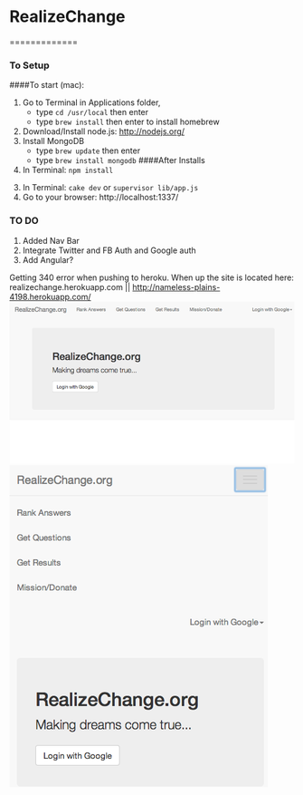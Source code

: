 # RealizeChange
=============
### To Setup
####To start (mac):
1. Go to Terminal in Applications folder, 
	* type `cd /usr/local` then enter
	* type `brew install` then enter to install homebrew
2. Download/Install node.js: http://nodejs.org/
3. Install MongoDB
	* type `brew update` then enter
	* type `brew install mongodb`
####After Installs
1. In Terminal: `npm install`
<!-- 2. Navigate to `config_sample.coffee`, and create replica file called `config.coffee` -->
3. In Terminal: `cake dev` or `supervisor lib/app.js`
4. Go to your browser: http://localhost:1337/


### TO DO
1. Added Nav Bar
2. Integrate Twitter and FB Auth and Google auth
3. Add Angular?

Getting 340 error when pushing to heroku. When up the site is located here: realizechange.herokuapp.com || http://nameless-plains-4198.herokuapp.com/
![Full](/public/img/full.png)
![Compressed](/public/img/compressed.png)

